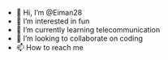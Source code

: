 - 👋 Hi, I’m @Eiman28
- 👀 I’m interested in fun
- 🌱 I’m currently learning telecommunication
- 💞️ I’m looking to collaborate on coding
- 📫 How to reach me 

<!---
Eiman28/Eiman28 is a ✨ special ✨ repository because its `README.md` (this file) appears on your GitHub profile.
You can click the Preview link to take a look at your changes.
--->
